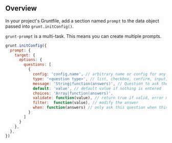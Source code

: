 ## Overview
In your project's Gruntfile, add a section named `prompt` to the data object passed into `grunt.initConfig()`.

`grunt-prompt` is a multi-task. This means you can create multiple prompts.

```js
grunt.initConfig({
  prompt: {
    target: {
      options: {
        questions: [
          {
            config: 'config.name', // arbitrary name or config for any other grunt task
            type: '<question type>', // list, checkbox, confirm, input, password
            message: 'String|function(answers)', // Question to ask the user, function needs to return a string,
            default: 'value', // default value if nothing is entered
            choices: 'Array|function(answers)',
            validate: function(value), // return true if valid, error message if invalid. works only with type:input 
            filter:  function(value), // modify the answer
            when: function(answers) // only ask this question when this function returns true
          }
        ]
      }
    },
  },
})
```
